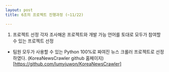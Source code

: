 ```yaml
---
layout: post
title: 6조의 프로젝트 진행과정 (~11/22)

---
```


1) 프로젝트 선정
각자 조사해온 프로젝트와 개발 가능 언어를 토대로 모두가 참여할 수 있는 프로젝트 선정
- 팀원 모두가 사용할 수 있는 Python 100%로 짜여진 뉴스 크롤러 프로젝트로 선정하였다.
(KoreaNewsCrawler github 홈페이지)[https://github.com/lumyjuwon/KoreaNewsCrawler]
